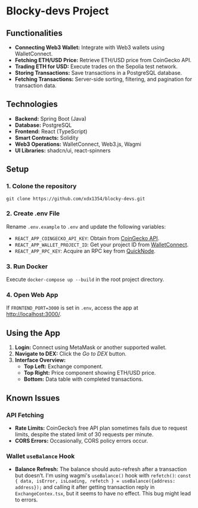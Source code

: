 # Blocky-devs Project

## Functionalities
- **Connecting Web3 Wallet:** Integrate with Web3 wallets using WalletConnect.
- **Fetching ETH/USD Price:** Retrieve ETH/USD price from CoinGecko API.
- **Trading ETH for USD:** Execute trades on the Sepolia test network.
- **Storing Transactions:** Save transactions in a PostgreSQL database.
- **Fetching Transactions:** Server-side sorting, filtering, and pagination for transaction data.

## Technologies
- **Backend:** Spring Boot (Java)
- **Database:** PostgreSQL
- **Frontend:** React (TypeScript)
- **Smart Contracts:** Solidity
- **Web3 Operations:** WalletConnect, Web3.js, Wagmi
- **UI Libraries:** shadcn/ui, react-spinners

## Setup

### 1. Colone the repository
`git clone https://github.com/xdx1354/blocky-devs.git`

### 2. Create .env File
Rename `.env.example` to `.env` and update the following variables:
- `REACT_APP_COINGECKO_API_KEY`: Obtain from [CoinGecko API](https://www.coingecko.com/en/api).
- `REACT_APP_WALLET_PROJECT_ID`: Get your project ID from [WalletConnect](https://walletconnect.com/).
- `REACT_APP_RPC_KEY`: Acquire an RPC key from [QuickNode](https://www.quicknode.com/).

### 3. Run Docker
Execute `docker-compose up --build` in the root project directory.

### 4. Open Web App
If `FRONTEND_PORT=3000` is set in `.env`, access the app at [http://localhost:3000/](http://localhost:3000/).

## Using the App
1. **Login:** Connect using MetaMask or another supported wallet.
2. **Navigate to DEX:** Click the *Go to DEX* button.
3. **Interface Overview:**
   - **Top Left:** Exchange component.
   - **Top Right:** Price component showing ETH/USD price.
   - **Bottom:** Data table with completed transactions.

## Known Issues

### API Fetching
- **Rate Limits:** CoinGecko’s free API plan sometimes fails due to request limits, despite the stated limit of 30 requests per minute.
- **CORS Errors:** Occasionally, CORS policy errors occur.

### Wallet `useBalance` Hook
- **Balance Refresh:** The balance should auto-refresh after a transaction but doesn’t. I'm using wagmi's `useBalance()` hook with `refetch()`:
`const { data, isError, isLoading, refetch } = useBalance({address: address});`
and calling it after getting transaction reply in `ExchangeContex.tsx`, but it seems to have no effect.
This bug might lead to errors.


